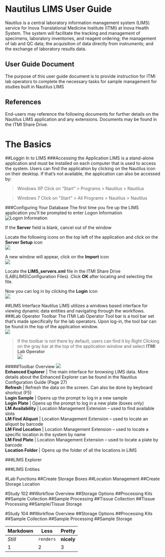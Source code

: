 Nautilus LIMS User Guide
=============
Nautilus is a central laboratory information management system (LIMS) service for Inova Translational Medicine Institute (ITMI) at Inova Health System. The system will facilitate the tracking and management of specimens, laboratory inventories, and reagent ordering; the management of lab and QC data; the acquisition of data directly from instruments; and the exchange of laboratory results data. 

User Guide Document
-----------
The purpose of this user guide document is to provide instruction for ITMI lab operators to complete the necessary tasks for sample management for studies built in Nautilus LIMS

References
----------
End-users may reference the following documents for further details on the Nautilus LIMS application and any extensions.
Documents may be found in the ITMI Share Drive.


The Basics
==========
##Loggin In to LIMS
###Accessing the Application
LIMS is a stand-alone application and must be installed on each computer that is used to access the system. Users can find the application by clicking on the Nautilus icon on their desktop. 
If that’s not available, the application can also be accessed by:
>Windows XP
Click on “Start” > Programs > Nautilus > Nautilus

>Windows 7
Click on "Start" > All Programs > Nautilus > Nautilus

###Configuring Your Database
The first time you fire up the LIMS application you’ll be prompted to enter Logon Information  
![Logon Information][img_logon]

If the __Server__ field is blank, cancel out of the window

Locate the following icons on the top left of the application and click on the __Server Setup__ icon  
![][img_serverSU]

A new window will appear, click on the __Import__ icon  
![][img_serverImport]

Locate the __LIMS_servers.xml__ file in the ITMI Share Drive (LAB\LIMS\Configuration Files). Click __OK__ after locating and selecting the file.

Now you can log in by clicking the __Login__ icon  
![][img_login]

##LIMS Interface
Nautilus LIMS utilizes a windows based interface for viewing dynamic data entities and navigating through the workflows.
###Lab Operator Toolbar
The ITMI Lab Operator Tool bar is a tool bar set that’s made specifically for the lab operators. Upon log-in, the tool bar can be found in the top of the application window.  
![][img_toolbar]
>If the toolbar is not there by default, users can find it by Right Clicking on the gray bar at the top of the application window and select __ITMI Lab Operator__  
>![][img_toolbar_LO]

#####Toolbar Overview
![][img_toolbar_list]  
__Enhanced Explorer__ |	The main interface for browsing LIMS data. More details about the Enhanced Explorer can be found in the Nautilus Configuration Guide (Page 27)  
__Refresh__ | Refresh the data on the screen. Can also be done by keyboard shortcut (F5)  
__Login Sample__ |	Opens up the prompt to log in a new sample  
__Login Plate__ | Opens up the prompt to log in a new plate (boxes only)  
__LM Availability__ | Location Management Extension – used to find available slots  
__LM Find Aliquot__	 | Location Management Extension – used to locate an aliquot by barcode  
__LM Find Location__ | Location Management Extension – used to locate a specific location in the system by name  
__LM Find Plate__ | Location Management Extension – used to locate a plate by barcode  
__Location Folder__ | Opens up the folder of all the locations in LIMS

###LIMS Explorer

###LIMS Entities

#Lab Functions
##Create Storage Boxes
##Location Management
##Create Storage Location

#Study 102
##Workflow Overview
##Storage Options
##Processing Kits
##Sample Collection
##Sample Processing
##Tissue Collection
##Tissue Processing
##Sample/Tissue Storage

#Study 104
##Workflow Overview
##Storage Options
##Processing Kits
##Sample Collection
##Sample Processing
##Sample Storage

Markdown | Less | Pretty
--- | --- | ---
*Still* | `renders` | **nicely**
1 | 2 | 3


[img_logon]: http://i.imgur.com/48oaspS.png
[img_serverSU]: http://i.imgur.com/aOMfWoJ.png
[img_serverImport]: http://i.imgur.com/w8sSI6X.png
[img_login]: http://i.imgur.com/6y5eLjc.png

[img_toolbar]: http://i.imgur.com/mxO2EJB.png
[img_toolbar_LO]: http://i.imgur.com/D0vIR55.png
[img_toolbar_list]: http://i.imgur.com/r8RkisY.png

